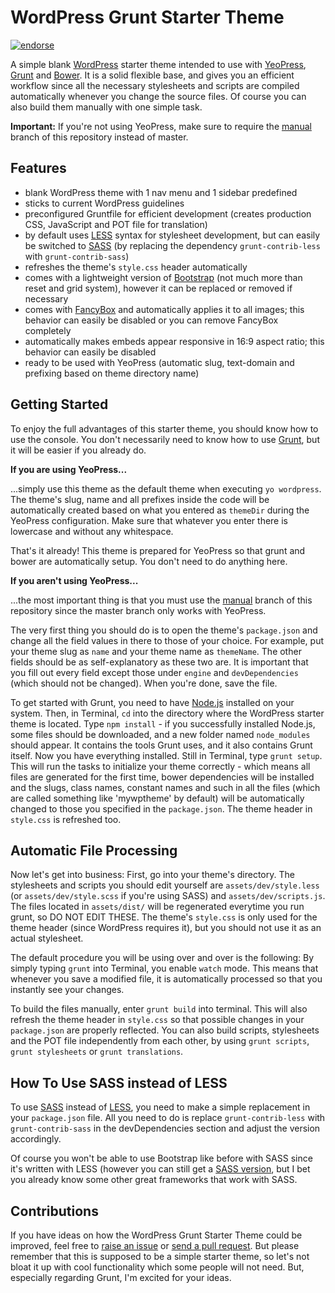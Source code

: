 WordPress Grunt Starter Theme
=============================

[![endorse](https://api.coderwall.com/felixarntz/endorsecount.png)](https://coderwall.com/felixarntz)

A simple blank [WordPress](http://wordpress.org/) starter theme intended to use with [YeoPress](https://github.com/wesleytodd/YeoPress), [Grunt](http://gruntjs.com/) and [Bower](http://bower.io/). It is a solid flexible base, and gives you an efficient workflow since all the necessary stylesheets and scripts are compiled automatically whenever you change the source files. Of course you can also build them manually with one simple task.

**Important:** If you're not using YeoPress, make sure to require the [manual](https://github.com/felixarntz/wordpress-grunt-starter-theme/tree/manual) branch of this repository instead of master.

Features
--------

* blank WordPress theme with 1 nav menu and 1 sidebar predefined
* sticks to current WordPress guidelines
* preconfigured Gruntfile for efficient development (creates production CSS, JavaScript and POT file for translation)
* by default uses [LESS](http://lesscss.org/) syntax for stylesheet development, but can easily be switched to [SASS](http://sass-lang.com/) (by replacing the dependency `grunt-contrib-less` with `grunt-contrib-sass`)
* refreshes the theme's `style.css` header automatically
* comes with a lightweight version of [Bootstrap](http://getbootstrap.com/) (not much more than reset and grid system), however it can be replaced or removed if necessary
* comes with [FancyBox](http://fancybox.net/) and automatically applies it to all images; this behavior can easily be disabled or you can remove FancyBox completely
* automatically makes embeds appear responsive in 16:9 aspect ratio; this behavior can easily be disabled
* ready to be used with YeoPress (automatic slug, text-domain and prefixing based on theme directory name)

Getting Started
---------------

To enjoy the full advantages of this starter theme, you should know how to use the console.
You don't necessarily need to know how to use [Grunt](http://gruntjs.com/), but it will be easier if you already do.

**If you are using YeoPress...**

...simply use this theme as the default theme when executing `yo wordpress`. The theme's slug, name and all prefixes inside the code will be automatically created based on what you entered as `themeDir` during the YeoPress configuration. Make sure that whatever you enter there is lowercase and without any whitespace.

That's it already! This theme is prepared for YeoPress so that grunt and bower are automatically setup. You don't need to do anything here.

**If you aren't using YeoPress...**

...the most important thing is that you must use the [manual](https://github.com/felixarntz/wordpress-grunt-starter-theme/tree/manual) branch of this repository since the master branch only works with YeoPress.

The very first thing you should do is to open the theme's `package.json` and change all the field values in there to those of your choice. For example, put your theme slug as `name` and your theme name as `themeName`. The other fields should be as self-explanatory as these two are. It is important that you fill out every field except those under `engine` and `devDependencies` (which should not be changed). When you're done, save the file.

To get started with Grunt, you need to have [Node.js](http://nodejs.org/) installed on your system. Then, in Terminal, `cd` into the directory where the WordPress starter theme is located. Type `npm install` - if you successfully installed Node.js, some files should be downloaded, and a new folder named `node_modules` should appear. It contains the tools Grunt uses, and it also contains Grunt itself. Now you have everything installed. Still in Terminal, type `grunt setup`. This will run the tasks to initialize your theme correctly - which means all files are generated for the first time, bower dependencies will be installed and the slugs, class names, constant names and such in all the files (which are called something like 'mywptheme' by default) will be automatically changed to those you specified in the `package.json`. The theme header in `style.css` is refreshed too.

Automatic File Processing
-------------------------

Now let's get into business: First, go into your theme's directory. The stylesheets and scripts you should edit yourself are `assets/dev/style.less` (or `assets/dev/style.scss` if you're using SASS) and `assets/dev/scripts.js`. The files located in `assets/dist/` will be regenerated everytime you run grunt, so DO NOT EDIT THESE. The theme's `style.css` is only used for the theme header (since WordPress requires it), but you should not use it as an actual stylesheet.

The default procedure you will be using over and over is the following: By simply typing `grunt` into Terminal, you enable `watch` mode. This means that whenever you save a modified file, it is automatically processed so that you instantly see your changes.

To build the files manually, enter `grunt build` into terminal. This will also refresh the theme header in `style.css` so that possible changes in your `package.json` are properly reflected. You can also build scripts, stylesheets and the POT file independently from each other, by using `grunt scripts`, `grunt stylesheets` or `grunt translations`.

How To Use SASS instead of LESS
-------------------------------

To use [SASS](http://sass-lang.com/) instead of [LESS](http://lesscss.org/), you need to make a simple replacement in your `package.json` file. All you need to do is replace `grunt-contrib-less` with `grunt-contrib-sass` in the devDependencies section and adjust the version accordingly.

Of course you won't be able to use Bootstrap like before with SASS since it's written with LESS (however you can still get a [SASS version](http://getbootstrap.com/getting-started/#download), but I bet you already know some other great frameworks that work with SASS.

Contributions
-------------

If you have ideas on how the WordPress Grunt Starter Theme could be improved, feel free to [raise an issue](https://github.com/felixarntz/wordpress-grunt-starter-theme/issues) or [send a pull request](https://github.com/felixarntz/wordpress-grunt-starter-theme/pulls). But please remember that this is supposed to be a simple starter theme, so let's not bloat it up with cool functionality which some people will not need. But, especially regarding Grunt, I'm excited for your ideas.
